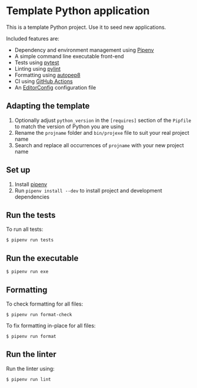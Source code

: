 # Template Python application

This is a template Python project. Use it to seed new applications.

Included features are:

* Dependency and environment management using [Pipenv](https://pipenv.pypa.io/en/latest/)
* A simple command line executable front-end
* Tests using [pytest](https://docs.pytest.org/en/latest/)
* Linting using [pylint](http://pylint.pycqa.org/en/latest/index.html)
* Formatting using [autopep8](https://pypi.org/project/autopep8/)
* CI using [GitHub Actions](https://help.github.com/en/actions)
* An [EditorConfig](https://editorconfig.org/) configuration file

## Adapting the template

1. Optionally adjust `python_version` in the `[requires]` section of the `Pipfile` to match
   the version of Python you are using
2. Rename the `projname` folder and `bin/projexe` file to suit your real project name
3. Search and replace all occurrences of `projname` with your new project name

## Set up

1. Install [pipenv](https://pipenv.pypa.io/en/latest/install/#installing-pipenv)
2. Run `pipenv install --dev` to install project and development dependencies

## Run the tests

To run all tests:

```shell
$ pipenv run tests
```

## Run the executable

```shell
$ pipenv run exe
```

## Formatting

To check formatting for all files:

```shell
$ pipenv run format-check
```

To fix formatting in-place for all files:

```shell
$ pipenv run format
```

## Run the linter

Run the linter using:

```shell
$ pipenv run lint
```

